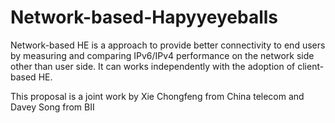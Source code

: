 # Network-based-Hapyyeyeballs

Network-based HE is a approach to provide better connectivity to end users by measuring and comparing IPv6/IPv4 performance on the network side other than user side. It can works independently with the adoption of client-based HE.

This proposal is a joint work by Xie Chongfeng from China telecom and Davey Song from BII
